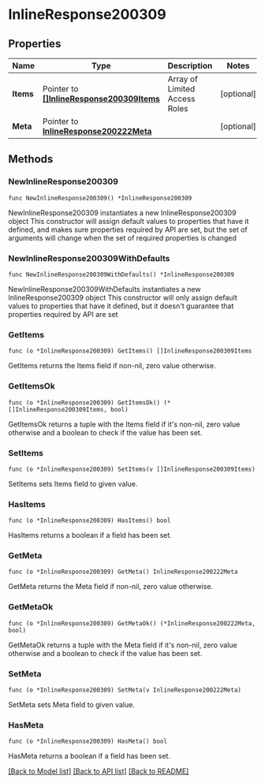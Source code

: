 # InlineResponse200309

## Properties

Name | Type | Description | Notes
------------ | ------------- | ------------- | -------------
**Items** | Pointer to [**[]InlineResponse200309Items**](InlineResponse200309Items.md) | Array of Limited Access Roles | [optional] 
**Meta** | Pointer to [**InlineResponse200222Meta**](InlineResponse200222Meta.md) |  | [optional] 

## Methods

### NewInlineResponse200309

`func NewInlineResponse200309() *InlineResponse200309`

NewInlineResponse200309 instantiates a new InlineResponse200309 object
This constructor will assign default values to properties that have it defined,
and makes sure properties required by API are set, but the set of arguments
will change when the set of required properties is changed

### NewInlineResponse200309WithDefaults

`func NewInlineResponse200309WithDefaults() *InlineResponse200309`

NewInlineResponse200309WithDefaults instantiates a new InlineResponse200309 object
This constructor will only assign default values to properties that have it defined,
but it doesn't guarantee that properties required by API are set

### GetItems

`func (o *InlineResponse200309) GetItems() []InlineResponse200309Items`

GetItems returns the Items field if non-nil, zero value otherwise.

### GetItemsOk

`func (o *InlineResponse200309) GetItemsOk() (*[]InlineResponse200309Items, bool)`

GetItemsOk returns a tuple with the Items field if it's non-nil, zero value otherwise
and a boolean to check if the value has been set.

### SetItems

`func (o *InlineResponse200309) SetItems(v []InlineResponse200309Items)`

SetItems sets Items field to given value.

### HasItems

`func (o *InlineResponse200309) HasItems() bool`

HasItems returns a boolean if a field has been set.

### GetMeta

`func (o *InlineResponse200309) GetMeta() InlineResponse200222Meta`

GetMeta returns the Meta field if non-nil, zero value otherwise.

### GetMetaOk

`func (o *InlineResponse200309) GetMetaOk() (*InlineResponse200222Meta, bool)`

GetMetaOk returns a tuple with the Meta field if it's non-nil, zero value otherwise
and a boolean to check if the value has been set.

### SetMeta

`func (o *InlineResponse200309) SetMeta(v InlineResponse200222Meta)`

SetMeta sets Meta field to given value.

### HasMeta

`func (o *InlineResponse200309) HasMeta() bool`

HasMeta returns a boolean if a field has been set.


[[Back to Model list]](../README.md#documentation-for-models) [[Back to API list]](../README.md#documentation-for-api-endpoints) [[Back to README]](../README.md)


